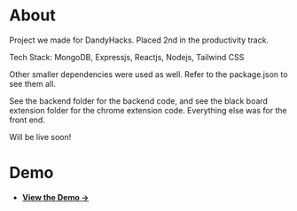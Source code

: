 # About
Project we made for DandyHacks. Placed 2nd in the productivity track. 

Tech Stack:
MongoDB,
Expressjs,
Reactjs,
Nodejs,
Tailwind CSS

Other smaller dependencies were used as well. Refer to the package.json to see them all. 

See the backend folder for the backend code, and see the black board extension folder for the chrome extension code. Everything else was for the front end.

Will be live soon!

# Demo
- **[View the Demo &rarr;](https://drive.google.com/file/d/1t_A8wiunDYy3DGFiQINI6GLifJre0vGZ/view?usp=sharing)**
